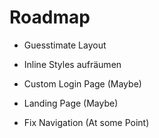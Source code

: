 # Roadmap

- Guesstimate Layout

- Inline Styles aufräumen
- Custom Login Page (Maybe)
- Landing Page (Maybe)
- Fix Navigation (At some Point)